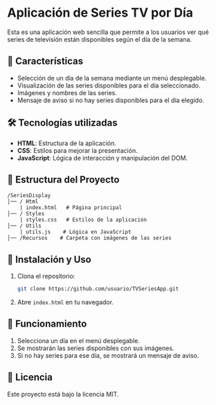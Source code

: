 # Aplicación de Series TV por Día

Esta es una aplicación web sencilla que permite a los usuarios ver qué series de televisión están disponibles según el día de la semana.

## 📌 Características
- Selección de un día de la semana mediante un menú desplegable.
- Visualización de las series disponibles para el día seleccionado.
- Imágenes y nombres de las series.
- Mensaje de aviso si no hay series disponibles para el día elegido.

## 🛠 Tecnologías utilizadas
- **HTML**: Estructura de la aplicación.
- **CSS**: Estilos para mejorar la presentación.
- **JavaScript**: Lógica de interacción y manipulación del DOM.

## 📂 Estructura del Proyecto
```
/SeriesDisplay
│── / Html
    | index.html   # Página principal
│── / Styles
    | styles.css   # Estilos de la aplicación
│── / Utils
    | utils.js    # Lógica en JavaScript
│── /Recursos    # Carpeta con imágenes de las series
```

## 🚀 Instalación y Uso
1. Clona el repositorio:
   ```sh
   git clone https://github.com/usuario/TVSeriesApp.git
   ```
2. Abre `index.html` en tu navegador.

## 📜 Funcionamiento
1. Selecciona un día en el menú desplegable.
2. Se mostrarán las series disponibles con sus imágenes.
3. Si no hay series para ese día, se mostrará un mensaje de aviso.


## 📄 Licencia
Este proyecto está bajo la licencia MIT.

